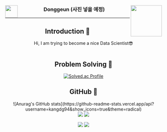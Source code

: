 
<div align="center">    
<img align="left" width="40" src="https://user-images.githubusercontent.com/75469131/213887734-1f8f0fb6-4395-4aa6-b828-3b44b96d8f0f.gif" />
<img align="right" height="100" src="https://user-images.githubusercontent.com/75469131/213887495-9953614d-3516-4781-98a2-17908e379c4f.gif" /></a>

  ### Donggeun (사진 넣을 예정)
  
  ---
  
  <div align=center>
<!--소개-->

## Introduction :raised_hands:
Hi, I am trying to become a nice Data Scientist😎
<br/><br/>
    
  
 
 <!-- <h2> Algorithm </h2> -->
 ## Problem Solving :muscle:
 </a>
  
 [![Solved.ac Profile](http://mazassumnida.wtf/api/generate_badge?boj=kdk7854)](https://solved.ac/kdk7854)</br>
 
 <!-- <h2> Algorithm </h2> -->
 ## GitHub :muscle:
 </a>
![Anurag's GitHub stats](https://github-readme-stats.vercel.app/api?username=kangdg94&show_icons=true&theme=radical)</a></br>
<img align="centerleft" src="https://github-readme-stats.vercel.app/api/top-langs/?username=seondal&theme=dracula&exclude_repo=clone-web-scrapper,clone-zoom&hide=Procfile&layout=compact&langs_count=10"/>
<img src="https://img.shields.io/badge/Dalchive-ffffff?style=flat-square&logo=notion&logoColor=black"/></a></br>

 
<img src="https://img.shields.io/badge/seondal.log-3DDC84?style=flat-square&logo=Velog&logoColor=white"/></a>
<img src="https://img.shields.io/badge/Seondalgorithm-E5511E?style=flat-square&logo=Tistory&logoColor=white"/></a>

</div>
